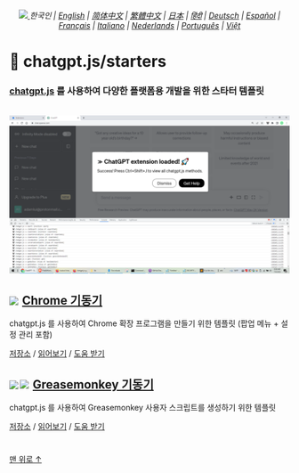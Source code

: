 <div id="lang-selector" align="center">
    <h6>
        <a href="https://github.com/KudoAI/chatgpt.js/tree/main/starters/docs">
            <picture>
                <source type="image/svg+xml" media="(prefers-color-scheme: dark)" srcset="https://media.chatgptjs.org/images/icons/earth-americas-white-padded-icon17x15.svg?714b6a1">
                <img src="https://media.chatgptjs.org/images/icons/earth-americas-padded-icon17x15.svg?714b6a1">
            </picture>
        </a> 한국인 | <a href="../..#readme">English</a> | <a href="../zh-cn#readme">简体中文</a> | <a href="../zh-tw#readme">繁體中文</a> | <a href="../ja#readme">日本</a> | <a href="../hi#readme">हिंदी</a> | <a href="../de#readme">Deutsch</a> | <a href="../es#readme">Español</a> | <a href="../fr#readme">Français</a> | <a href="../it#readme">Italiano</a> | <a href="../nl#readme">Nederlands</a> | <a href="../pt#readme">Português</a> | <a href="../vi#readme">Việt</a>
    </h6>
</div>

# 🚀 chatgpt.js/starters

### <a href="https://github.com/KudoAI/chatgpt.js">chatgpt.js</a> 를 사용하여 다양한 플랫폼용 개발을 위한 스타터 템플릿

<br>

<img src="../../chrome/media/images/screenshots/extension-loaded.png">

<h2><a href="../../chrome"><img style="margin: 0 2px -1px 0" height=18 src="https://media.chatgptjs.org/images/icons/platforms/chrome/icon32.png?8c852fa5"></a> <a href="../../chrome">Chrome 기동기</a></h2>

chatgpt.js 를 사용하여 Chrome 확장 프로그램을 만들기 위한 템플릿 (팝업 메뉴 + 설정 관리 포함)

[저장소](https://github.com/KudoAI/chatgpt.js-chrome-starter) / [읽어보기](../../chrome/docs/ko#readme) / [도움 받기](https://github.com/KudoAI/chatgpt.js-chrome-starter/issues)

<h2><a href="../../greasemonkey"><img style="margin: 0 2px -0.065rem 0" height=19 src="https://media.chatgptjs.org/images/icons/platforms/tampermonkey/icon28.png?a3e53bf7"><img style="margin: 0 2px -0.035rem 1px" height=19.5 src="https://media.chatgptjs.org/images/icons/platforms/violentmonkey/icon25.png?a3e53bf7"></a> <a href="../../greasemonkey">Greasemonkey 기동기</a></h2>

chatgpt.js 를 사용하여 Greasemonkey 사용자 스크립트를 생성하기 위한 템플릿

[저장소](https://github.com/KudoAI/chatgpt.js-greasemonkey-starter) / [읽어보기](../../greasemonkey#readme) / [도움 받기](https://github.com/KudoAI/chatgpt.js-greasemonkey-starter/issues)

#

[맨 위로 ↑](#lang-selector)
